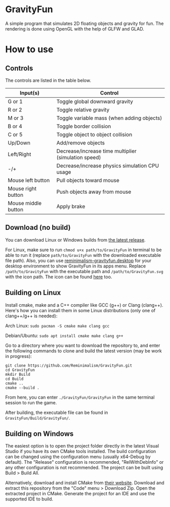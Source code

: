 # GravityFun

A simple program that simulates 2D floating objects and gravity for fun.
The rendering is done using OpenGL with the help of GLFW and GLAD.

# How to use

## Controls

The controls are listed in the table below.

| Input(s) | Control |
| ------ | ------- |
| G or 1 | Toggle global downward gravity |
| R or 2 | Toggle relative gravity |
| M or 3 | Toggle variable mass (when adding objects) |
| B or 4 | Toggle border collision |
| C or 5 | Toggle object to object collision |
| Up/Down | Add/remove objects |
| Left/Right | Decrease/increase time multiplier (simulation speed) |
| -/+ | Decrease/increase physics simulation CPU usage |
| Mouse left button | Pull objects toward mouse |
| Mouse right button | Push objects away from mouse |
| Mouse middle button | Apply brake |

## Download (no build)

You can download Linux or Windows builds from [the latest release](https://github.com/Reminimalism/GravityFun/releases/latest).

For Linux, make sure to run `chmod u+x path/to/GravityFun`
in terminal to be able to run it (replace `path/to/GravityFun` with the downloaded executable file path).
Also, you can use [reminimalism-gravityfun.desktop](https://github.com/Reminimalism/GravityFun/blob/main/reminimalism-gravityfun.desktop)
for your desktop environment to show GravityFun in its apps menu.
Replace `/path/to/GravityFun` with the executable path and `/path/to/GravityFun.svg` with the icon path.
The icon can be found [here](https://github.com/Reminimalism/GravityFun/blob/main/icon/GravityFun.svg) too.

## Building on Linux

Install cmake, make and a C++ compiler like GCC (g++) or Clang (clang++).
Here's how you can install them in some Linux distributions (only one of clang++/g++ is needed):

Arch Linux: `sudo pacman -S cmake make clang gcc`

Debian/Ubuntu: `sudo apt install cmake make clang g++`

Go to a directory where you want to download the repository to,
and enter the following commands to clone and build the latest version (may be work in progress):

```
git clone https://github.com/Reminimalism/GravityFun.git
cd GravityFun
mkdir Build
cd Build
cmake ..
cmake --build .
```

From here, you can enter `./GravityFun/GravityFun` in the same terminal session to run the game.

After building, the executable file can be found in `GravityFun/Build/GravityFun/`.

## Building on Windows

The easiest option is to open the project folder directly in the latest Visual Studio if you have its own CMake tools installed.
The build configuration can be changed using the configuration menu (usually x64-Debug by default). The "Release" configuration is recommended, "RelWithDebInfo" or any other configuration is not recommended. The project can be built using Build > Build All.

Alternatively, download and install CMake from [their website](https://cmake.org/download/).
Download and extract this repository from the "Code" menu > Download Zip.
Open the extracted project in CMake.
Generate the project for an IDE and use the supported IDE to build.
